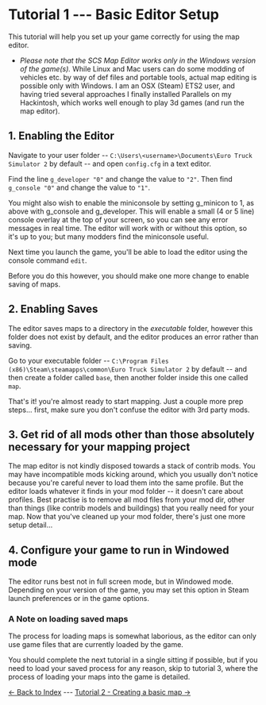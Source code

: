 # Tutorial 1 --- Basic Editor Setup

This tutorial will help you set up your game correctly for using the map editor.  
* *Please note that the SCS Map Editor works only in the Windows version of the game(s).*  While Linux and Mac users can do some modding of vehicles etc. by way of def files and portable tools, actual map editing is possible only with Windows.  I am an OSX (Steam) ETS2 user, and having tried several approaches I finally installed Parallels on my Hackintosh, which works well enough to play 3d games (and run the map editor).

## 1. Enabling the Editor

Navigate to your user folder -- ```C:\Users\<username>\Documents\Euro Truck Simulator 2``` by default -- and open ```config.cfg``` in a text editor.

Find the line ```g_developer "0"``` and change the value to ```"2"```. Then find ```g_console "0"``` and change the value to ```"1"```.

You might also wish to enable the miniconsole by setting g_minicon to 1, as above with g_console and g_developer.  This will enable a small (4 or 5 line) console overlay at the top of your screen, so you can see any error messages in real time.  The editor will work with or without this option, so it's up to you;  but many modders find the miniconsole useful.

Next time you launch the game, you'll be able to load the editor using the console command ```edit```. 

Before you do this however, you should make one more change to enable saving of maps.

## 2. Enabling Saves

The editor saves maps to a directory in the _executable_ folder, however this folder does not exist by default, and the editor produces an error rather than saving.

Go to your executable folder -- ```C:\Program Files (x86)\Steam\steamapps\common\Euro Truck Simulator 2``` by default -- and then create a folder called ```base```, then another folder inside this one called ```map```.

That's it! you're almost ready to start mapping.  Just a couple more prep steps... first, make sure you don't confuse the editor with 3rd party mods.

## 3.  Get rid of all mods other than those absolutely necessary for your mapping project

The map editor is not kindly disposed towards a stack of contrib mods.  You may have incompatible mods kicking around, which you usually don't notice because you're careful never to load them into the same profile.  But the editor loads whatever it finds in your mod folder -- it doesn't care about profiles.  Best practise is to remove all mod files from your mod dir, other than things (like contrib models and buildings) that you really need for your map.  Now that you've cleaned up your mod folder, there's just one more setup detail...

## 4.  Configure your game to run in Windowed mode

The editor runs best not in full screen mode, but in Windowed mode.  Depending on your version of the game, you may set this option in Steam launch preferences or in the game options.

### A Note on loading saved maps

The process for loading maps is somewhat laborious, as the editor can only use game files that are currently loaded by the game.

You should complete the next tutorial in a single sitting if possible, but if you need to load your saved process for any reason, skip to tutorial 3, where the process of loading your maps into the game is detailed.

[<- Back to Index](../index.md) --- [ Tutorial 2 - Creating a basic map ->](2_firstmap.md)
